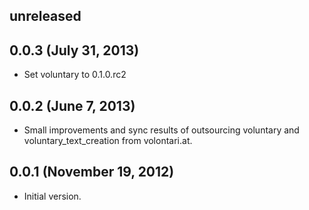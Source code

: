 ## unreleased ##

## 0.0.3 (July 31, 2013) ##

*   Set voluntary to 0.1.0.rc2

## 0.0.2 (June 7, 2013) ##

*   Small improvements and sync results of outsourcing voluntary and voluntary_text_creation from volontari.at.

## 0.0.1 (November 19, 2012) ##

*   Initial version.